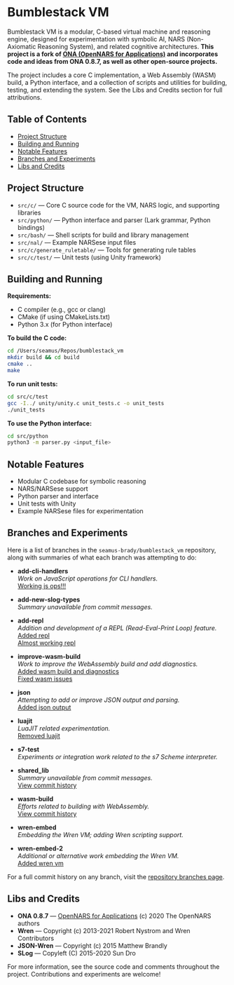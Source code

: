 # Bumblestack VM

Bumblestack VM is a modular, C-based virtual machine and reasoning engine, designed for experimentation with symbolic AI, NARS (Non-Axiomatic Reasoning System), and related cognitive architectures. **This project is a fork of [ONA (OpenNARS for Applications)](https://github.com/opennars/ONA) and incorporates code and ideas from ONA 0.8.7, as well as other open-source projects.**

The project includes a core C implementation, a Web Assembly (WASM) build, a Python interface, and a collection of scripts and utilities for building, testing, and extending the system. See the Libs and Credits section for full attributions.


## Table of Contents

- [Project Structure](#project-structure)
- [Building and Running](#building-and-running)
- [Notable Features](#notable-features)
- [Branches and Experiments](#branches-and-experiments)
- [Libs and Credits](#libs-and-credits)


## Project Structure

- `src/c/` — Core C source code for the VM, NARS logic, and supporting libraries
- `src/python/` — Python interface and parser (Lark grammar, Python bindings)
- `src/bash/` — Shell scripts for build and library management
- `src/nal/` — Example NARSese input files
- `src/c/generate_ruletable/` — Tools for generating rule tables
- `src/c/test/` — Unit tests (using Unity framework)


## Building and Running

**Requirements:**
- C compiler (e.g., gcc or clang)
- CMake (if using CMakeLists.txt)
- Python 3.x (for Python interface)

**To build the C code:**
```sh
cd /Users/seamus/Repos/bumblestack_vm
mkdir build && cd build
cmake ..
make
```

**To run unit tests:**
```sh
cd src/c/test
gcc -I../ unity/unity.c unit_tests.c -o unit_tests
./unit_tests
```

**To use the Python interface:**
```sh
cd src/python
python3 -m parser.py <input_file>
```


## Notable Features

- Modular C codebase for symbolic reasoning
- NARS/NARSese support
- Python parser and interface
- Unit tests with Unity
- Example NARSese files for experimentation


## Branches and Experiments

Here is a list of branches in the `seamus-brady/bumblestack_vm` repository, along with summaries of what each branch was attempting to do:

- **add-cli-handlers**  
	*Work on JavaScript operations for CLI handlers.*  
	[Working js ops!!!](https://github.com/seamus-brady/bumblestack_vm/commit/2f956574b9015590cf8a54b5e6aba624beca49f2)

- **add-new-slog-types**  
	*Summary unavailable from commit messages.*

- **add-repl**  
	*Addition and development of a REPL (Read-Eval-Print Loop) feature.*  
	[Added repl](https://github.com/seamus-brady/bumblestack_vm/commit/01458ba6e484c9f7c4d201de1fb3694b8772da60)  
	[Almost working repl](https://github.com/seamus-brady/bumblestack_vm/commit/6e7786b313a5d7d01fae632daa504799b49c3a35)


- **improve-wasm-build**  
	*Work to improve the WebAssembly build and add diagnostics.*  
	[Added wasm build and diagnostics](https://github.com/seamus-brady/bumblestack_vm/commit/32496bb90e343966fa01a65be75b731a16c64491)  
	[Fixed wasm issues](https://github.com/seamus-brady/bumblestack_vm/commit/54b58d9db0dbb33cae6f99c34f0f9a6560293a1f)


- **json**  
	*Attempting to add or improve JSON output and parsing.*  
	[Added json output](https://github.com/seamus-brady/bumblestack_vm/commit/7d244e042bd73884d044a0b4b3d369d3cb9a58be)

- **luajit**  
	*LuaJIT related experimentation.*  
	[Removed luajit](https://github.com/seamus-brady/bumblestack_vm/commit/9ad7c7b5ea023a80fc9b3f61451ca928d5b5b984)


- **s7-test**  
	*Experiments or integration work related to the s7 Scheme interpreter.*

- **shared_lib**  
	*Summary unavailable from commit messages.*  
	[View commit history](https://github.com/seamus-brady/bumblestack_vm/commits?sha=shared_lib&sort=updated)

- **wasm-build**  
	*Efforts related to building with WebAssembly.*  
	[View commit history](https://github.com/seamus-brady/bumblestack_vm/commits?sha=wasm-build)

- **wren-embed**  
	*Embedding the Wren VM; adding Wren scripting support.*

- **wren-embed-2**  
	*Additional or alternative work embedding the Wren VM.*  
	[Added wren vm](https://github.com/seamus-brady/bumblestack_vm/commit/310e00bcb33f1358ab8618417225c4e2509501b7)


For a full commit history on any branch, visit the [repository branches page](https://github.com/seamus-brady/bumblestack_vm/branches).


## Libs and Credits

- **ONA 0.8.7** — [OpenNARS for Applications](https://github.com/opennars/ONA) (c) 2020 The OpenNARS authors
- **Wren** — Copyright (c) 2013-2021 Robert Nystrom and Wren Contributors
- **JSON-Wren** — Copyright (c) 2015 Matthew Brandly
- **SLog** — Copyleft (C) 2015-2020 Sun Dro

For more information, see the source code and comments throughout the project. Contributions and experiments are welcome!

